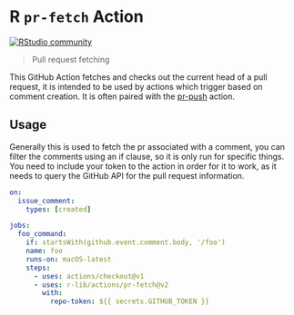 # R `pr-fetch` Action

[![RStudio community](https://img.shields.io/badge/community-github--actions-blue?style=social&logo=rstudio&logoColor=75AADB)](https://community.rstudio.com/new-topic?category=Package%20development&tags=github-actions)

> Pull request fetching

This GitHub Action fetches and checks out the current head of a pull request,
it is intended to be used by actions which trigger based on comment creation.
It is often paired with the
[pr-push](https://github.com/r-lib/actions/tree/v2/pr-push) action.

## Usage

Generally this is used to fetch the pr associated with a comment, you can
filter the comments using an if clause, so it is only run for specific things.
You need to include your token to the action in order for it to work, as it
needs to query the GitHub API for the pull request information.

```yaml
on:
  issue_comment:
    types: [created]

jobs:
  foo_command:
    if: startsWith(github.event.comment.body, '/foo')
    name: foo
    runs-on: macOS-latest
    steps:
      - uses: actions/checkout@v1
      - uses: r-lib/actions/pr-fetch@v2
        with:
          repo-token: ${{ secrets.GITHUB_TOKEN }}
```
